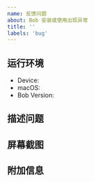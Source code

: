 ```yaml
---
name: 反馈问题
about: Bob 安装或使用出现异常
title: ''
labels: 'bug'
---
```


<!--
反馈前请确保已阅读
反馈前请确保已阅读
反馈前请确保已阅读

1. 请确保你已经认真阅读了 README 文件，可能你的问题不是「问题」。
2. 请在 issues 页面搜索你的问题，很可能已被解决。
3. 如果仍旧有问题，请填写模板描述问题，以便大家理解、定位和解决问题。
-->

<!-- 这是隐藏的信息 -->
<!-- 👆👆👆这样括起来的信息将被隐藏，填写时注意不要写在里面。 -->
<!-- 点击编辑器上方的 preview 可预览你填写的效果 -->

## 运行环境
<!--「必填」软件的运行环境。-->
* Device: <!--e.g. MacBook Pro (Retina, 15-inch, Mid 2015)-->
* macOS: <!--e.g. 10.15.3-->
* Bob Version: <!--e.g. 0.3.0-->

## 描述问题
<!--「必填」对错误的清晰而简洁的描述。-->

## 屏幕截图
<!--「可选」如果需要，添加屏幕截图以帮助解释您的问题。-->

## 附加信息
<!--「可选」更多有助于理解问题的描述或图片 -->
